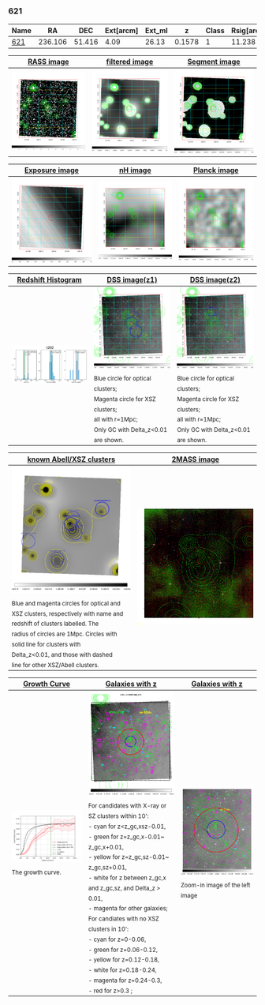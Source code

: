 <div STYLE="page-break-after: always;"></div>

### 621

|Name          |RA          |DEC      | Ext[arcm] | Ext_ml | z    | Class| Rsig[arcmin] | CRsig[c/s] | CR500[c/s] | R500[Mpc] |L500[erg/s]|F500[erg/s/cm^2]| M500[Msun]|Tx[keV]|beta|GC(XSZ,Delta_z<0.01)| GC(OPT,Delta_z<0.01)|GC|alias|
|--------------|------------|------------|---|---|-----------|--------|------|------|----|----|----|----|----|----|----|----|----|----|---|
|[621](script/621.md)     | 236.106       | 51.416       | 4.09    | 26.13   | 0.1578 | 1   | 11.238 |0.118 |0.109 |0.932 |1.498e+44 |2.203e-12 |2.690e+14 |4.145 |1.335 |-, |Wen, |-, |t202|

|[RASS image](../image/621/621_img.pdf)|[filtered image](../image/621/621_fil.pdf)|[Segment image](../image/621/621_seg.pdf)|
|-------------------|--------------------|-------------------|
| <img src="../image/621/621_img.png" width="300">  | <img src="../image/621/621_fil.png" width="300">   | <img src="../image/621/621_seg.png" width="300">  |

|[Exposure image](../image/621/621_mex.pdf)| [nH image](../image/621/621_nh.pdf)| [Planck image](../image/621/621_p.pdf)|
|-------------------|--------------------|-------------------|
|<img src="../image/621/621_mex.png" width="300">   | <img src="../image/621/621_nh.png" width="300">    | <img src="../image/621/621_p.png" width="300"> |

|[Redshift Histogram](../image/621/621_zg.pdf) | [DSS image(z1)](../image/621/621_dss_z1.pdf)      |  [DSS image(z2)](../image/621/621_dss_z2.pdf)    |
|-------------------|--------------------|-------------------|
|<img src="../image/621/621_zg.png" width="300"> |<img src="../image/621/621_dss_z1.png" width="300"> <sub><br>Blue circle for optical clusters; <br>Magenta circle for XSZ clusters; <br>all with r=1Mpc; <br>Only GC with Delta_z<0.01 are shown. </sub>| <img src="../image/621/621_dss_z2.png" width="300"><sub><br>Blue circle for optical clusters; <br>Magenta circle for XSZ clusters; <br>all with r=1Mpc; <br>Only GC with Delta_z<0.01 are shown. </sub> |

|[known Abell/XSZ clusters](../image/621/621_m.pdf) | [2MASS image](../image/621/621_2mass.pdf)      |
|-------------------|-------------------|
|<img src=../image/621/621_m.png width="300"> <sub><br>Blue and magenta circles for optical and <br>XSZ clusters, respectively with name and <br>redshift of clusters labelled. The <br>radius of circles are 1Mpc. Circles with <br>solid line for clusters with <br>Delta_z<0.01, and those with dashed <br>line for other XSZ/Abell clusters.        </sub>|<img src="../image/621/621_2mass.png" width="300">  |

|[Growth Curve](../image/621/621_gca_all.png) |[Galaxies with z](../image/621/621_opt_ned.pdf) |[Galaxies with z](../image/621/621_opt_ned_zoom.pdf) |
|-------------------|-------------------|-------------------|
| <img src="../image/621/621_gca_all.png" width="300"> <sub><br>The growth curve.</sub>| <img src=../image/621/621_opt_ned.png width="300"> <br><sub> For candidates with X-ray or SZ clusters within 10': <br> - cyan for z<z_gc,xsz-0.01, <br> - green for z=z_gc,x-0.01~ z_gc,x+0.01, <br> - yellow for z=z_gc,sz-0.01~ z_gc,sz+0.01, <br> - white for z between z_gc,x and z_gc,sz, and Delta_z > 0.01, <br> - magenta for other galaxies; <br>For candiates with no XSZ clusters in 10': <br> - cyan for z=0-0.06, <br> - green for z=0.06-0.12, <br> - yellow for z=0.12-0.18, <br> - white for z=0.18-0.24, <br> - magenta for z=0.24-0.3, <br> - red for z>0.3 ;  </sub>|<img src=../image/621/621_opt_ned_zoom.png width="300">  <br><sub> Zoom-in image of the left image</sub>|




